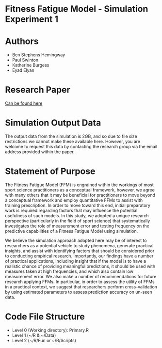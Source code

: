 # Fitness Fatigue Model - Simulation Experiment 1

# Authors
* Ben Stephens Hemingway
* Paul Swinton
* Katherine Burgess
* Eyad Elyan

# Research Paper
[Can be found here](https://journals.sagepub.com/doi/full/10.1177/1747954119887721)

# Simulation Output Data
The output data from the simulation is 2GB, and so due to file size restrictions we cannot
make these available here. However, you are welcome to request this data by contacting the research group via the email address provided within the paper.

# Statement of Purpose

The Fitness Fatigue Model (FFM) is engrained within the workings of most sport 
science practitioners as a conceptual framework, however, we agree with many others
that it may be beneficial for practitioners to move beyond a conceptual framework
and employ quantitative FFMs to assist with training prescription. In order to
move toward this end, initial preparatory work is required regarding factors that may
influence the potential usefulness of such models. In this study, we adopted a unique
research perspective (particularly in the field of sport science) that systematically
investigates the role of measurement error and testing frequency on the predictive
capabilities of a Fitness Fatigue Model using simulation.

We believe the simulation approach adopted here may be of interest to researchers as
a potential vehicle to study phenomena, generate practical insights, and assist with
identifying factors that should be considered prior to conducting empirical research.
Importantly, our findings have a number of practical applications, including insight that
if the model is to have a realistic chance of providing meaningful predictions, it should
be used with measures taken at high frequencies, and which also contain low measurement error. We also make a number of recommendations for future research applying FFMs. In particular, in order to assess the utility of FFMs in a practical context, we suggest that researchers perform cross-validation by using estimated parameters to assess prediction accuracy on un-seen data.

# Code File Structure
* Level 0 (Working directory): Primary.R
* Level 1 (~/R & ~/Data)
* Level 2 (~/R/Fun or ~/R/Scripts)
